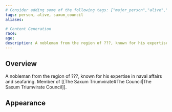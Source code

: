 ```yaml
---
# Consider adding some of the following tags: ["major_person","alive","dead"]
tags: person, alive, saxum_council
aliases:

# Content Generation
race:
age:
description: A nobleman from the region of ???, known for his expertise in naval affairs and seafaring.
---
```

## Overview
A nobleman from the region of ???, known for his expertise in naval affairs and seafaring. Member of [[The Saxum Triumvirate#The Council|The Saxum Triumvirate Council]].
## Appearance
